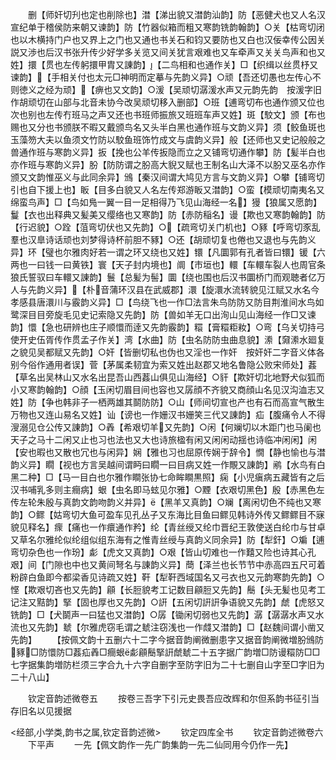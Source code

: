 <!-- { "loadSidebar": true } -->
　　删【师奸切刋也定也削除也】澘【涕出貌又澘韵汕韵】防【恶健犬也又人名汉宣纪单于稽侯防来朝又谏韵】防【竹器似箱而粗又寒韵铣韵翰韵】○关【枯弯切闭也以木横持门户也又界上之门也又通也书关石和钧又要防也又白也汉佞幸传公因关説又渉也后汉书张升传少好学多关览又间关犹言艰难也又车牵声又关关鸟声和也又姓】擐【贯也左传躬擐甲胄又諌韵】【二鸟相和也通作关】□【织缉以丝贯杼又谏韵】【手相关付也太元□神明而定摹与先韵义异】○顽【吾还切愚也左传心不则徳义之经为顽】【痹也又文韵】○湲【吴顽切潺湲水声又元韵先韵　按湲字旧作胡顽切在山部与北音未协今改吴顽切移入删部】○班【逋弯切布也通作颁又位也次也别也左传冇班马之声又还也书班师振旅又班班车声又姓】斑【駮文】颁【布也赐也又分也书颁朕不暇又戴颁鸟名又头半白黑也通作班与文韵义异】须【鲛鱼斑也玉藻笏大夫以鱼须文竹防以駮鱼班饰竹成文与虞韵义异】般【还师也又史记般般之兽通作班与寒韵义异】扳【挽也公羊传扳隐而立之又铺弯切通作攀】防【髪半白也亦作班与寒韵义异】朌【防防谓之朌高大貎又赋也王制名山大泽不以朌又巫名亦作颁又文韵惟巫义与此同余异】鳻【秦汉间谓大鸠见方言与文韵义异】○攀【铺弯切引也自下援上也】眅【目多白貌又人名左传郑游眅又澘韵】○蛮【模顽切南夷名又绵蛮鸟声】□【鸟如鳬一翼一目一足相得乃飞见山海经一名】獌【狼属又愿韵】鬘【衣也出释典又髪美又缨络也又寒韵】防【赤防稲名】谩【欺也又寒韵翰韵】防【行迟貌】○跧【菹弯切伏也又先韵】○【疏弯切关门机也】○豩【呼弯切豕乱羣也汉臯诗话顽也刘梦得诗杯前胆不豩】○还【胡顽切复也倦也又退也与先韵义异】环【璧也尔雅肉好若一谓之环又绕也又姓】镮【凡圜郭有孔者皆曰镮】锾【六两也一曰钱一曰黄铁】寰【天子封内境也】阛【市垣也】轘【车轘车裂人也周官条狼氏誓驭曰车轘又諌韵】鬟【总髪为髻】圜【绕也围也后汉书圜桥门而观聴者亿万人与先韵义异】【朴音蒲环汉县在武威郡】澴【旋澴水流转貌见江赋又水名今孝感县唐澴川与霰韵义异】□【鸟绕飞也一作□法言朱鸟防防又防目荆淮间水鸟如鹭深目目旁旋毛见史记索隐又先韵】防【兽如羊无口出洵山见山海经一作□又谏韵】懁【急也研辨也庄子顺懁而逹又先韵霰韵】糫【膏糫粔籹】○弯【乌关切持弓使开史伍胥传作贯孟子作关】湾【水曲】防【虫名防防虫曲息貌】潫【奫潫水廻复之貌见吴都赋又先韵】○奸【皆删切私也伪也又淫也一作奸　按奸奸二字音义体各别今俗作通用者误】菅【茅属柔韧宜为索又姓出赵郡又地名鲁隐公败宋师处】葌【草名出吴林山又水名出昆吾山西葌山俱见山海经】○豻【欺奸切北地野犬似狐而小又寒韵翰韵】○顔【玉闲切眉目间也容也又孱顔不齐貌又商顔山名见汉沟洫志又姓】防【争也韩非子一栖两雄其鬬防防】○山【师间切宣也产也有石而高宣气散生万物也又连山易名又姓】讪【谤也一作姗汉书姗笑三代又諌韵】疝【腹痛令人不得溲溺见仓公传又諌韵】○羴【希艰切羊又先韵】○闲【何斓切以木距门也马阑也天子之马十二闲又止也习也法也又大也诗旅楹有闲又闲闲动揺也诗临冲闲闲】闲【安也暇也又散也冗也与闲异】娴【雅也习也屈原传娴于辞令】憪【静也愉也与澘韵义异】瞯【视也方言吴越间谓眄曰瞯一曰目病又姓一作覸又諌韵】鹇【水鸟有白黑二种】□【马一目白也尔雅作瞷张协七命眸瞷黒照】痫【小児瘨病五藏皆有之后汉书哺乳多则主癎病】蛝【虫名即马蚿见尔雅】○黫【衣艰切黑色】殷【赤黑色左传左轮朱殷与真韵文韵吻韵义并异】【黑羊又真韵】○斓【离闲切色不纯也又寒韵】○鳏【姑弯切大鱼可盈车见孔丛子又东海比目鱼曰鳏见韩诗外传又鳏鳏目不寐貌见释名】瘝【痛也一作癏通作矜】纶【青丝绶又纶巾晋纪王敦使送白纶巾与甘卓又草名尔雅纶似纶组似组东海有之惟青丝绶与真韵义同余异】防【犁釬】○斒【逋弯切杂色也一作玢】虨【虎文又真韵】○艰【皆山切难也一作囏又险也诗其心孔艰】间【门隙也中也又黄间弩名与諌韵义异】蕳【泽兰也长节节中赤高四五尺可着粉辟白鱼即今都梁香见诗疏又姓】靬【犁靬西域国名又弓衣也又元韵寒韵先韵】○悭【欺艰切吝也又先韵】顅【长脰貌考工记数目顅脰又先韵】鬝【头无髪也见考工记注又黠韵】掔【固也厚也又先韵】○詽【五闲切詽詽争语貌又先韵】虤【虎怒又铣韵】□【犬鬬声一曰猛也又澘韵】○孱【锄闲切弱也又先韵】潺【潺潺水声又水流也又先韵】虦【尔雅虎窃毛谓之虦注窃浅也一作虥又澘韵】□【赵魏间谓小凿又先韵】
　　【按佩文韵十五删六十二字今据音韵阐微删患字又据音韵阐微増朌鳻防豩□防懁防□葌疝羴□癎蛝虨顅鬝掔詽虤虦二十五字据广韵増□防谩糫防□□七字据集韵増防栏须三字合九十六字自删字至防字旧为二十七删自山字至□字旧为二十八山】









　　钦定音韵述微卷五
　　按卷三吾字下引元史畏吾应改辉和尔但系韵书征引当存旧名以见援据














<经部,小学类,韵书之属,钦定音韵述微>
　　钦定四库全书
　　钦定音韵述微卷六
　　下平声
　　一先【佩文韵作一先广韵集韵一先二仙同用今仍作一先】
